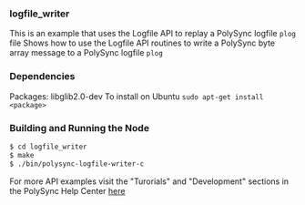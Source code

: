 ### logfile_writer
This is an example that uses the Logfile API to replay a PolySync logfile `plog` file
Shows how to use the Logfile API routines to write a PolySync byte array message to a PolySync logfile `plog`

### Dependencies
Packages: libglib2.0-dev
To install on Ubuntu
`sudo apt-get install <package>`

### Building and Running the Node
```bash
$ cd logfile_writer
$ make
$ ./bin/polysync-logfile-writer-c 
```

For more API examples visit the "Turorials" and "Development" sections in the PolySync Help Center [here](https://help.polysync.io/articles/)
